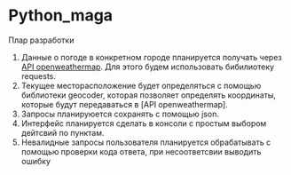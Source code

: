 # Python_maga
Плар разработки

1) Данные о погоде в конкретном городе планируется получать через [API openweathermap](https://openweathermap.org/current). Для этого будем использовать бибилиотеку requests.
2) Текущее месторасположение будет определяться с помощью библиотеки geocoder, которая позволяет определять координаты, которые будут передаваться в [API openweathermap].
3) Запросы планируюется сохранять с помощью json.
4) Интерфейс планируется сделать в консоли с простым выбором дейтсвий по пунктам.
5) Невалидные запросы пользователя планируется обрабатывать с помощью проверки кода ответа, при несоответсвии выводить ошибку
   
